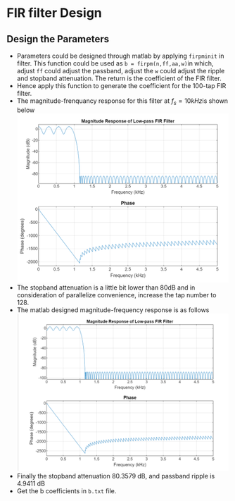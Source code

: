 # FIR filter Design
## Design the Parameters
- Parameters could be designed through matlab by applying ```firpminit``` in filter. This function could be used as ```b = firpm(n,ff,aa,w)```in which, adjust ```ff``` could adjust the passband, adjust the ```w``` could adjust the ripple and stopband attenuation. The return is the coefficient of the FIR filter.
- Hence apply this function to generate the coefficient for the 100-tap FIR filter.
- The magnitude-frenquancy response for this filter at $f_s=10kHz$is shown below
  ![](./matlab1.png)
- The stopband attenuation is a little bit lower than 80dB and in consideration of parallelize convenience, increase the tap number to 128.
- The matlab designed magnitude-frequency response is as follows
  ![](./design_matlab.png)
- Finally the stopband attenuation 80.3579 dB, and passband ripple is 4.9411 dB
- Get the b coefficients in ```b.txt``` file.
